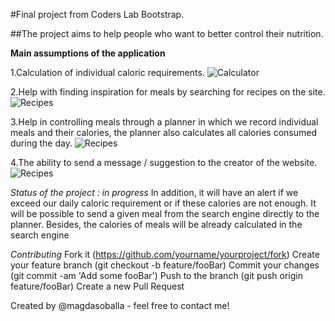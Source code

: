 #Final project from Coders Lab Bootstrap.

##The project aims to help people who want to better control their nutrition.


**Main assumptions of the application**

1.Calculation of individual caloric requirements.
![Calculator](/fun-app/src/styles/resources/app%20images/calculator.png)

2.Help with finding inspiration for meals by searching for recipes on the site.
![Recipes](/fun-app/src/styles/resources/app%20images/recipes.png)

3.Help in controlling meals through a planner in which we record individual meals and their calories, 
the planner also calculates all calories consumed during the day.
![Recipes](/fun-app/src/styles/resources/app%20images/planer.png)

4.The ability to send a message / suggestion to the creator of the website.
![Recipes](/fun-app/src/styles/resources/app%20images/contact.png)


*Status of the project : in progress*
In addition, it will have an alert if we exceed our daily caloric requirement or if these calories are not enough. 
It will be possible to send a given meal from the search engine directly to the planner. 
Besides, the calories of meals will be already calculated in the search engine

*Contributing*
Fork it (https://github.com/yourname/yourproject/fork)
Create your feature branch (git checkout -b feature/fooBar)
Commit your changes (git commit -am 'Add some fooBar')
Push to the branch (git push origin feature/fooBar)
Create a new Pull Request

Created by @magdasoballa - feel free to contact me!

